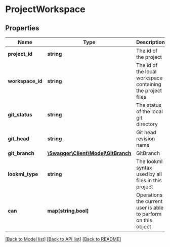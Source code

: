 # ProjectWorkspace

## Properties
Name | Type | Description | Notes
------------ | ------------- | ------------- | -------------
**project_id** | **string** | The id of the project | [optional] 
**workspace_id** | **string** | The id of the local workspace containing the project files | [optional] 
**git_status** | **string** | The status of the local git directory | [optional] 
**git_head** | **string** | Git head revision name | [optional] 
**git_branch** | [**\Swagger\Client\Model\GitBranch**](GitBranch.md) | GitBranch | [optional] 
**lookml_type** | **string** | The lookml syntax used by all files in this project | [optional] 
**can** | **map[string,bool]** | Operations the current user is able to perform on this object | [optional] 

[[Back to Model list]](../README.md#documentation-for-models) [[Back to API list]](../README.md#documentation-for-api-endpoints) [[Back to README]](../README.md)


